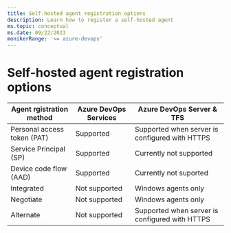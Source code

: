 ```yaml
---
title: Self-hosted agent registration options
description: Learn how to register a self-hosted agent
ms.topic: conceptual
ms.date: 09/22/2023
monikerRange: '<= azure-devops'
---
```


# Self-hosted agent registration options

| Agent rgistration method | Azure DevOps Services | Azure DevOps Server & TFS |
|--------------------------|-----------------------|---------------------------|
| Personal access token (PAT) | Supported | Supported when server is configured with HTTPS |
| Service Principal (SP)      | Supported | Currently not supported |
| Device code flow (AAD)      | Supported | Currently not suported |
| Integrated | Not supported | Windows agents only |
| Negotiate | Not supported | Windows agents only |
| Alternate | Not supported | Supported when server is configured with HTTPS |

